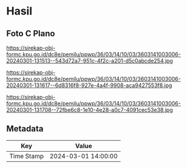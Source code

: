 # Hasil

## Foto C Plano

https://sirekap-obj-formc.kpu.go.id/dc8e/pemilu/ppwp/36/03/14/10/03/3603141003006-20240301-131513--543d72a7-951c-4f2c-a201-d5c0abcde254.jpg

https://sirekap-obj-formc.kpu.go.id/dc8e/pemilu/ppwp/36/03/14/10/03/3603141003006-20240301-131617--6d8316f8-927e-4a4f-9908-aca9427553f8.jpg

https://sirekap-obj-formc.kpu.go.id/dc8e/pemilu/ppwp/36/03/14/10/03/3603141003006-20240301-131708--72fbe6c8-1e10-4e28-a0c7-4091cec53e38.jpg


## Metadata

| Key        | Value               |
| ---------- | ------------------- |
| Time Stamp | 2024-03-01 14:00:00 |



